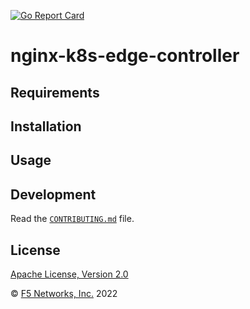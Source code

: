 [![Go Report Card](https://goreportcard.com/badge/nginxinc/nginx-k8s-edge-controller)](https://goreportcard.com/report/nginxinc/nginx-k8s-edge-controller)

# nginx-k8s-edge-controller

## Requirements


## Installation


## Usage


## Development

Read the [`CONTRIBUTING.md`](https://github.com/nginxinc/nginx-k8s-edge-controller/blob/main/CONTRIBUTING.md) file.

## License

[Apache License, Version 2.0](https://github.com/nginxinc/nginx-k8s-edge-controller/blob/main/LICENSE)

&copy; [F5 Networks, Inc.](https://www.f5.com/) 2022
